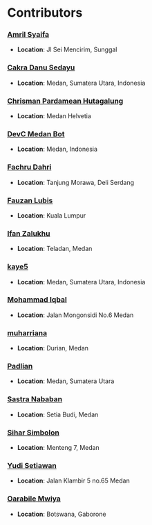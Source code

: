 # Contributors

### [Amril Syaifa](https://github.com/AmrilSyaifa)
* **Location**: Jl Sei Mencirim, Sunggal

### [Cakra Danu Sedayu](https://github.com/akaday)
* **Location**: Medan, Sumatera Utara, Indonesia

### [Chrisman Pardamean Hutagalung](https://github.com/chrisman14)
* **Location**: Medan Helvetia

### [DevC Medan Bot](https://github.com/devcmedan-bot)
* **Location**: Medan, Indonesia

### [Fachru Dahri](https://github.com/FachruDahri)
* **Location**: Tanjung Morawa, Deli Serdang

### [Fauzan Lubis](https://github.com/FauzanLbs)
* **Location**: Kuala Lumpur

### [Ifan Zalukhu](https://github.com/ifanzalukhu97)
* **Location**: Teladan, Medan

### [kaye5](https://github.com/kaye5)
* **Location**: Medan, Sumatera Utara, Indonesia

### [Mohammad Iqbal](https://github.com/iqbalhood)
* **Location**: Jalan Mongonsidi No.6 Medan

### [muharriana](https://github.com/muharyns)
* **Location**: Durian, Medan

### [Padlian](https://github.com/PadlianChairi)
* **Location**: Medan, Sumatera Utara

### [Sastra Nababan](https://github.com/SastraNababan)
* **Location**: Setia Budi, Medan

### [Sihar Simbolon](https://github.com/SiharSimbolon)
* **Location**: Menteng 7, Medan

### [Yudi Setiawan](https://github.com/coderjava)
* **Location**: Jalan Klambir 5 no.65 Medan
### [Oarabile Mwiya](https://github.com/OarabileMwiya..)
* **Location**: Botswana, Gaborone

